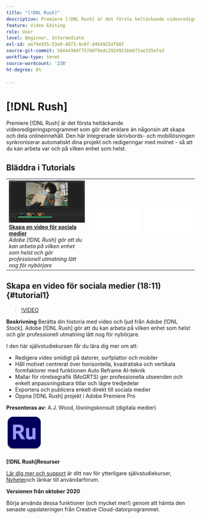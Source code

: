 ```yaml
---
title: "[!DNL Rush]"
description: Premiere [!DNL Rush] är det första heltäckande videoredigeringsprogrammet som gör det enklare än någonsin att skapa och dela onlineinnehåll
feature: Video Editing
role: User
level: Beginner, Intermediate
exl-id: ae79e935-53e0-4873-9c6f-d464925df68f
source-git-commit: 58444368f757ddf9edc292d921bb6f2ae335efa3
workflow-type: tm+mt
source-wordcount: '238'
ht-degree: 0%

---
```


# [!DNL Rush]

Premiere [!DNL Rush] är det första heltäckande videoredigeringsprogrammet som gör det enklare än någonsin att skapa och dela onlineinnehåll. Den här integrerade skrivbords- och mobillösningen synkroniserar automatiskt dina projekt och redigeringar med molnet - så att du kan arbeta var och på vilken enhet som helst.

## Bläddra i Tutorials

<table style="table-layout:fixed">
<tr>
 <td>
   <a href="rush.md#tutorial1">
      <img alt="Skapa en video för sociala medier" src="../assets/rush_socialMediaAd_wood_thumbnail.jpg" />
   </a>
    <div>
   <a href="rush.md#tutorial1"><strong>Skapa en video för sociala medier</strong></a>
    </div>
    <em>Adobe [!DNL Rush] gör att du kan arbeta på vilken enhet som helst och gör professionell utmatning lätt nog för nybörjare</em>
    <br>
  </td>
  <td>
    <img alt="Avgränsare" src="../assets/Whitespacer.png" />
    <div>
    <br>
  </td>
  <td>
    <img alt="Avgränsare" src="../assets/Whitespacer.png" />
    <div>
    <br>
  </td>
</tr>
</table>

## Skapa en video för sociala medier (18:11) {#tutorial1}

>[!VIDEO](https://video.tv.adobe.com/v/326900?hidetitle=true)

**Beskrivning**
Berätta din historia med video och ljud från Adobe [!DNL Stock]. Adobe [!DNL Rush] gör att du kan arbeta på vilken enhet som helst och gör professionell utmatning lätt nog för nybörjare.

I den här självstudiekursen får du lära dig mer om att:
* Redigera video smidigt på datorer, surfplattor och mobiler
* Håll motivet centrerat över horisontella, kvadratiska och vertikala formfaktorer med funktionen Auto Reframe AI-teknik
* Mallar för rörelsegrafik (MoGRTS) ger professionella utseenden och enkelt anpassningsbara titlar och lägre tredjedelar
* Exportera och publicera enkelt direkt till sociala medier
* Öppna [!DNL Rush] projekt i Adobe Premiere Pro

**Presenteras av:**
A.J. Wood, lösningskonsult (digitala medier)

![Rush-logotyp](../assets/ru_appicon_96.png)

**[!DNL Rush]Resurser**

[Lär dig mer och support](https://helpx.adobe.com/support/premiere-rush.html) är ditt nav för ytterligare självstudiekurser, [Nyheter](https://helpx.adobe.com/premiere-rush/user-guide.html/premiere-rush/help/whats-new.ug.html)och länkar till användarforum.

**Versionen från oktober 2020**

Börja använda dessa funktioner (och mycket mer!) genom att hämta den senaste uppdateringen från Creative Cloud-datorprogrammet.

